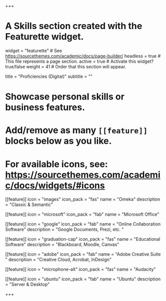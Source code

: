 +++
# A Skills section created with the Featurette widget.
widget = "featurette"  # See https://sourcethemes.com/academic/docs/page-builder/
headless = true  # This file represents a page section.
active = true  # Activate this widget? true/false
weight = 41  # Order that this section will appear.

title = "Proficiencies (Digital)"
subtitle = ""

# Showcase personal skills or business features.
# 
# Add/remove as many `[[feature]]` blocks below as you like.
# 
# For available icons, see: https://sourcethemes.com/academic/docs/widgets/#icons

[[feature]]
  icon = "images"
  icon_pack = "fas"
  name = "Omeka"
  description = "Classic & Semantic"
  
[[feature]]
  icon = "microsoft"
  icon_pack = "fab"
  name = "Microsoft Office"

[[feature]]
  icon = "google"
  icon_pack = "fab"
  name = "Online Collaboration Software"
  description = "Google Documents, Prezi, etc. "
  
[[feature]]
  icon = "graduation-cap"
  icon_pack = "fas"
  name = "Educational Software"
  description = "Blackboard, Moodle, Canvas"

[[feature]]
  icon = "adobe"
  icon_pack = "fab"
  name = "Adobe Creative Suite "
  description = "Creative Cloud, Acrobat, InDesign"

[[feature]]
  icon = "microphone-alt"
  icon_pack = "fas"
  name = "Audacity"

[[feature]]
  icon = "ubuntu"
  icon_pack = "fab"
  name = "Ubuntu"
  description = "Server & Desktop"



+++
